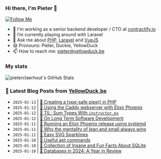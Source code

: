 ### Hi there, I'm Pieter 👋  
[![Follow Me](https://img.shields.io/github/followers/pieterclaerhout?label=Follow&style=social)](https://github.com/pieterclaerhout)

- 🏢 I'm working as a senior backend developer / CTO at [contractify.io](https://contractify.io)
- 🌱 I’m currently playing around with Laravel
- 💬 Ask me about [PHP](https://php.net), [Laravel](http://laravel.com) and [VueJS](https://vuejs.org)
- 😄 Pronouns: Pieter, Duckie, YellowDuck
- 📫 How to reach me: pieter@yellowduck.be

### My stats

![pieterclaerhout's GitHub Stats](https://github-readme-stats.vercel.app/api?username=pieterclaerhout&show_icons=true&count_private=true&line_height=40)

### 📩 Latest Blog Posts from [YellowDuck.be](https://www.yellowduck.be/)
<!-- BLOG-POST-LIST:START -->
- `2025-01-13` | [🔗 Creating a type-safe pipe&lpar;&rpar; in PHP](https://www.yellowduck.be/posts/creating-a-type-safe-pipe-in-php)  
- `2025-01-12` | [🐥 Using the Caddy webserver with Elixir Phoenix](https://www.yellowduck.be/posts/using-the-caddy-webserver-with-elixir-phoenix)  
- `2025-01-12` | [🔗 TIL: Sum Types With `instructor_ex`](https://www.yellowduck.be/posts/til-sum-types-with-instructor-ex)  
- `2025-01-12` | [🔗 On Long Term Software Development](https://www.yellowduck.be/posts/on-long-term-software-development)  
- `2025-01-11` | [🐥 Running an Elixir Phoenix release using systemd](https://www.yellowduck.be/posts/running-an-elixir-phoenix-release-using-systemd)  
- `2025-01-11` | [🔗 Why the mentality of lean and small always wins](https://www.yellowduck.be/posts/why-the-mentality-of-lean-and-small-always-wins)  
- `2025-01-11` | [🔗 Easy SVG Sparklines](https://www.yellowduck.be/posts/easy-svg-sparklines)  
- `2025-01-10` | [🐥 Useful apt commands](https://www.yellowduck.be/posts/useful-apt-commands)  
- `2025-01-10` | [🔗 Collection of Insane and Fun Facts About SQLite](https://www.yellowduck.be/posts/collection-of-insane-and-fun-facts-about-sqlite)  
- `2025-01-10` | [🔗 Databases in 2024: A Year in Review](https://www.yellowduck.be/posts/databases-in-2024-a-year-in-review)  

<!-- BLOG-POST-LIST:END -->
